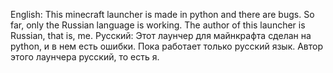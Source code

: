 English:
This minecraft launcher is made in python and there are bugs. So far, only the Russian language is working. The author of this launcher is Russian, that is, me.
Русский:
Этот лаунчер для майнкрафта сделан на python, и в нем есть ошибки. Пока работает только русский язык. Автор этого лаунчера русский, то есть я.
